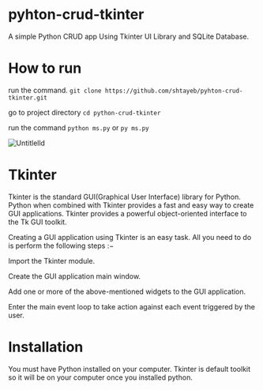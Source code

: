 # pyhton-crud-tkinter
A simple Python CRUD app Using Tkinter UI Library and SQLite Database.


# How to run
run the command. 
`
git clone https://github.com/shtayeb/pyhton-crud-tkinter.git
`

go to project directory
`cd python-crud-tkinter
`

run the command
`python ms.py`
or
`py ms.py`

![Untitlelld](https://user-images.githubusercontent.com/48182832/112684646-f0b8a680-8e90-11eb-815b-ca54ac1a5d52.jpg)


# Tkinter

Tkinter is the standard GUI(Graphical User Interface) library for Python. Python when combined with Tkinter provides a fast and easy way to create GUI applications. Tkinter provides a powerful object-oriented interface to the Tk GUI toolkit.

Creating a GUI application using Tkinter is an easy task. All you need to do is perform the following steps :−

Import the Tkinter module.

Create the GUI application main window.

Add one or more of the above-mentioned widgets to the GUI application.

Enter the main event loop to take action against each event triggered by the user.

# Installation
You must have Python installed on your computer. Tkinter is default toolkit so it will be on your computer once you installed python.
